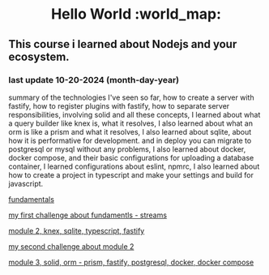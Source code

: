 <h1 align='center'>Hello World :world_map: </h1>

## This course i learned about Nodejs and your ecosystem.

### last update 10-20-2024 (month-day-year)

summary of the technologies I've seen so far, how to create a server with fastify, how to register plugins with fastify, how to separate server responsibilities, involving solid and all these concepts, I learned about what a query builder like knex is, what it resolves, I also learned about what an orm is like a prism and what it resolves, I also learned about sqlite, about how it is performative for development. and in deploy you can migrate to postgresql or mysql without any problems, I also learned about docker, docker compose, and their basic configurations for uploading a database container, I learned configurations about eslint, npmrc, I also learned about how to create a project in typescript and make your settings and build for javascript.

[fundamentals](https://github.com/FelipePinheiroRegina/class-nodejs/tree/main/01-fundamentos)

[ my first challenge about fundamentls - streams ](https://github.com/FelipePinheiroRegina/class-nodejs/tree/main/nodejs-challenge-tasks)

[module 2, knex, sqlite, typescript, fastify](https://github.com/FelipePinheiroRegina/class-nodejs/tree/main/api-rest-module02)

[my second challenge about module 2](https://github.com/FelipePinheiroRegina/class-nodejs/tree/main/api-rest-module02-challenge)

[module 3, solid, orm - prism, fastify, postgresql, docker, docker compose ](https://github.com/FelipePinheiroRegina/class-nodejs/tree/main/api-rest-module03-solid)




